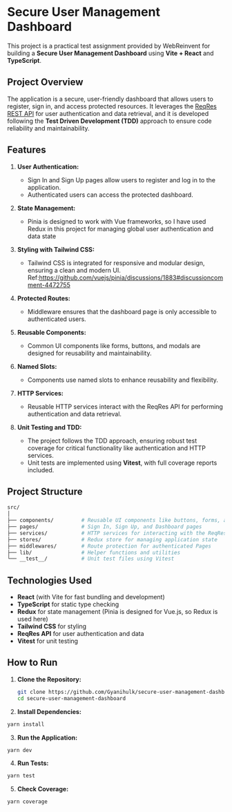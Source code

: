 # Secure User Management Dashboard

This project is a practical test assignment provided by WebReinvent for building a **Secure User Management Dashboard** using **Vite + React** and **TypeScript**.

## Project Overview

The application is a secure, user-friendly dashboard that allows users to register, sign in, and access protected resources. It leverages the [ReqRes REST API](https://reqres.in/) for user authentication and data retrieval, and it is developed following the **Test Driven Development (TDD)** approach to ensure code reliability and maintainability.

## Features

1. **User Authentication:**

   - Sign In and Sign Up pages allow users to register and log in to the application.
   - Authenticated users can access the protected dashboard.

2. **State Management:**
   - Pinia is designed to work with Vue frameworks, so I have used Redux in this project for managing global user authentication and data state
3. **Styling with Tailwind CSS:**

   - Tailwind CSS is integrated for responsive and modular design, ensuring a clean and modern UI.
     Ref:https://github.com/vuejs/pinia/discussions/1883#discussioncomment-4472755

4. **Protected Routes:**

   - Middleware ensures that the dashboard page is only accessible to authenticated users.

5. **Reusable Components:**
   - Common UI components like forms, buttons, and modals are designed for reusability and maintainability.
6. **Named Slots:**

   - Components use named slots to enhance reusability and flexibility.

7. **HTTP Services:**

   - Reusable HTTP services interact with the ReqRes API for performing authentication and data retrieval.

8. **Unit Testing and TDD:**
   - The project follows the TDD approach, ensuring robust test coverage for critical functionality like authentication and HTTP services.
   - Unit tests are implemented using **Vitest**, with full coverage reports included.

## Project Structure

```bash
src/
│
├── components/         # Reusable UI components like buttons, forms, and modals
├── pages/              # Sign In, Sign Up, and Dashboard pages
├── services/           # HTTP services for interacting with the ReqRes API
├── stores/             # Redux store for managing application state
├── middlewares/        # Route protection for authenticated Pages
├── lib/                # Helper functions and utilities
└── __test__/           # Unit test files using Vitest
```

## Technologies Used

- **React** (with Vite for fast bundling and development)
- **TypeScript** for static type checking
- **Redux** for state management (Pinia is designed for Vue.js, so Redux is used here)
- **Tailwind CSS** for styling
- **ReqRes API** for user authentication and data
- **Vitest** for unit testing

## How to Run

1. **Clone the Repository:**

   ```bash
   git clone https://github.com/Gyanihulk/secure-user-management-dashboard.git
   cd secure-user-management-dashboard
   ```

2. **Install Dependencies:**

  ```bash
  yarn install
  ```

3. **Run the Application:**

  ```bash
  yarn dev
  ```

4. **Run Tests:**

  ```bash
  yarn test
  ```

5. **Check Coverage:**

  ```bash
  yarn coverage
  ```
